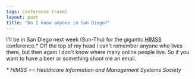 ```yaml
---
tags: conference travel
layout: post
title: "Do I know anyone in San Diego?"
---
```




<p>I'll be in San Diego next week (Sun-Thu) for the gigantic <a href="http://www.himss06.org/">HIMSS</a> conference.* Off the top of my head I can't remember anyone who lives there, but then again I don't know where many online people live. So if you want to have a beer or something shoot me an email.</p>

<p><em>* HIMSS == Healthcare Information and Management Systems Society</em></p>


